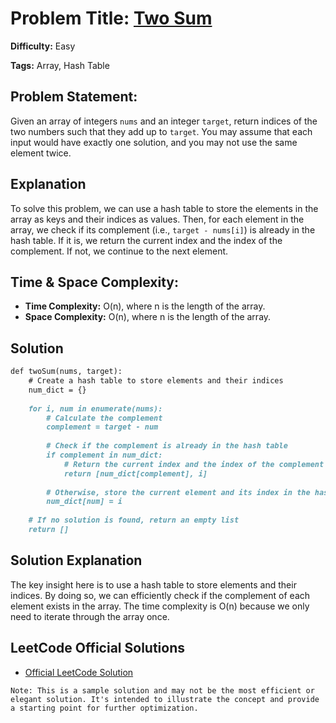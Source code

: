 # Problem Title: [Two Sum](https://leetcode.com/problems/two-sum)

**Difficulty:** Easy 

**Tags:** Array, Hash Table

## Problem Statement:
Given an array of integers `nums` and an integer `target`, return indices of the two numbers such that they add up to `target`. You may assume that each input would have exactly one solution, and you may not use the same element twice.

## Explanation
To solve this problem, we can use a hash table to store the elements in the array as keys and their indices as values. Then, for each element in the array, we check if its complement (i.e., `target - nums[i]`) is already in the hash table. If it is, we return the current index and the index of the complement. If not, we continue to the next element.

## Time & Space Complexity:
- **Time Complexity:** O(n), where n is the length of the array.
- **Space Complexity:** O(n), where n is the length of the array.

## Solution
```markdown
def twoSum(nums, target):
    # Create a hash table to store elements and their indices
    num_dict = {}
    
    for i, num in enumerate(nums):
        # Calculate the complement
        complement = target - num
        
        # Check if the complement is already in the hash table
        if complement in num_dict:
            # Return the current index and the index of the complement
            return [num_dict[complement], i]
        
        # Otherwise, store the current element and its index in the hash table
        num_dict[num] = i
    
    # If no solution is found, return an empty list
    return []
```

## Solution Explanation
The key insight here is to use a hash table to store elements and their indices. By doing so, we can efficiently check if the complement of each element exists in the array. The time complexity is O(n) because we only need to iterate through the array once.

## LeetCode Official Solutions
- [Official LeetCode Solution](https://leetcode.com/problems/two-sum/solution/)
```
Note: This is a sample solution and may not be the most efficient or elegant solution. It's intended to illustrate the concept and provide a starting point for further optimization.